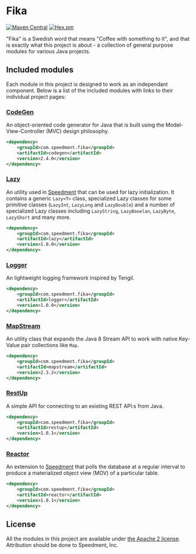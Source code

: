 # Fika
[![Maven Central](https://maven-badges.herokuapp.com/maven-central/com.speedment.fika/fika/badge.svg)](https://maven-badges.herokuapp.com/maven-central/com.speedment.fika/fika)
[![Hex.pm](https://img.shields.io/hexpm/l/plug.svg?maxAge=2592000)]()

"Fika" is a Swedish word that means "Coffee with something to it", and that is exactly what this project is about - a collection of general purpose modules for various Java projects.

## Included modules
Each module in this project is designed to work as an independant component. Below is a list of the included modules with links to their individual project pages:

### [CodeGen](https://github.com/speedment/fika/wiki/CodeGen)
An object-oriented code generator for Java that is built using the Model-View-Controller (MVC) design philosophy.
```xml
<dependency>
    <groupId>com.speedment.fika</groupId>
    <artifactId>codegen</artifactId>
    <version>2.4.0</version>
</dependency>
```

### [Lazy](https://github.com/speedment/fika/wiki/Lazy)
An utility used in [Speedment](https://github.com/speedment/speedment) that can be used for lazy initialization. It contains a generic ```Lazy<T>``` class, specialized Lazy classes for some primitive classes (```LazyInt```, ```LazyLong``` and ```LazyDouble```) and a number of specialized Lazy classes including ```LazyString```, ```LazyBooelan```, ```LazyByte```, ```LazyShort``` and many more. 
```xml
<dependency>
    <groupId>com.speedment.fika</groupId>
    <artifactId>lazy</artifactId>
    <version>1.0.0</version>
</dependency>
```

### [Logger](https://github.com/speedment/fika/wiki/Logger)
An lightweight logging framework inspired by Tengil.
```xml
<dependency>
    <groupId>com.speedment.fika</groupId>
    <artifactId>logger</artifactId>
    <version>1.0.0</version>
</dependency>
```

### [MapStream](https://github.com/speedment/fika/wiki/MapStream)
An utility class that expands the Java 8 Stream API to work with native Key-Value pair collections like `Map`. 
```xml
<dependency>
    <groupId>com.speedment.fika</groupId>
    <artifactId>mapstream</artifactId>
    <version>2.3.2</version>
</dependency>
```

### [RestUp](https://github.com/speedment/fika/wiki/RestUp)
A simple API for connecting to an existing REST API:s from Java.
```xml
<dependency>
    <groupId>com.speedment.fika</groupId>
    <artifactId>restup</artifactId>
    <version>1.0.1</version>
</dependency>
```

### [Reactor](https://github.com/speedment/fika/wiki/Reactor)
An extension to [Speedment](https://github.com/speedment/speedment) that polls the database at a regular interval to produce a materialized object view (MOV) of a particular table.
```xml
<dependency>
    <groupId>com.speedment.fika</groupId>
    <artifactId>reactor</artifactId>
    <version>1.0.1</version>
</dependency>
```

## License
All the modules in this project are available under [the Apache 2 license](http://www.apache.org/licenses/LICENSE-2.0). 
Attribution should be done to Speedment, Inc.
